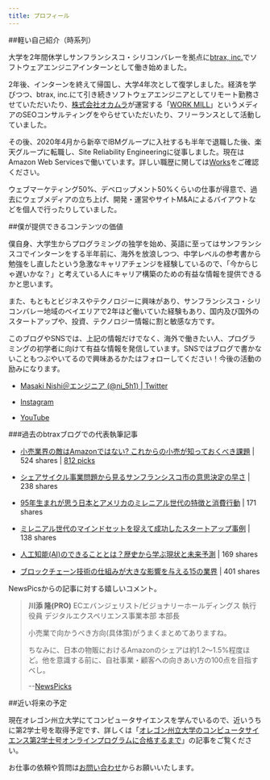 ```yaml
---
title: プロフィール
---
```


##軽い自己紹介（時系列）

大学を2年間休学しサンフランシスコ・シリコンバレーを拠点に[btrax, inc.](https://btrax.com/jp/)でソフトウェアエンジニアインターンとして働き始めました。

2年後、インターンを終えて帰国し、大学4年次として復学しました。経済を学びつつ、btrax, inc.にて引き続きソフトウェアエンジニアとしてリモート勤務させていただいたり、[株式会社オカムラ](https://www.okamura.co.jp/)が運営する「[WORK MILL](https://workmill.jp/)」というメディアのSEOコンサルティングをやらせていただいたり、フリーランスとして活動していました。

その後、2020年4月から新卒でIBMグループに入社するも半年で退職した後、楽天グループに転職し、Site Reliability Engineeringに従事しました。現在はAmazon Web Servicesで働いています。詳しい職歴に関しては[Works](/work/)をご確認ください。

ウェブマーケティング50%、デベロップメント50%くらいの仕事が得意で、過去にウェブメディアの立ち上げ、開発・運営やサイトM&Aによるバイアウトなどを個人で行ったりしていました。

##僕が提供できるコンテンツの価値

僕自身、大学生からプログラミングの独学を始め、英語に至ってはサンフランシスコでインターンをする半年前に、海外を放浪しつつ、中学レベルの参考書から勉強をし直したという急激なキャリアチェンジを経験しているので、「今からじゃ遅いかな？」と考えている人にキャリア構築のための有益な情報を提供できるかと思います。

また、もともとビジネスやテクノロジーに興味があり、サンフランシスコ・シリコンバレー地域のベイエリアで2年ほど働いていた経験もあり、国内及び国外のスタートアップや、投資、テクノロジー情報に割と敏感な方です。

このブログやSNSでは、上記の情報だけでなく、海外で働きたい人、プログラミングの初学者に向けて有益な情報を発信しています。SNSではブログで書かないこともつぶやいてるので興味あるかたはフォローしてください！今後の活動の励みになります。

<div class="box">

* [Masaki Nishi＠エンジニア (@ni_5h1) | Twitter](https://twitter.com/ni_5h1/)

* [Instagram](https://www.instagram.com/ni_5h1/)

* [YouTube](https://www.youtube.com/@ni_5h1)

</div>

###過去のbtraxブログでの代表執筆記事

<div class="box">

* [小売業界の敵はAmazonではない? これからの小売が知っておくべき課題](http://blog.btrax.com/jp/2018/06/01/retail-store-startup/) | 524 shares | [812 picks](https://newspicks.com/news/3072396)

* [シェアサイクル事業問題から見るサンフランシスコ市の意思決定の早さ](http://blog.btrax.com/jp/2018/05/09/bikeshare-in-sanfrancisco/) | 238 shares

* [95年生まれが思う日本とアメリカのミレニアル世代の特徴と消費行動](http://blog.btrax.com/jp/2017/10/16/millennials-characteristics/) | 171 shares

* [ミレニアル世代のマインドセットを捉えて成功したスタートアップ事例](http://blog.btrax.com/jp/2018/06/28/millennials-mindset-startup/) | 138 shares

* [人工知能(AI)のできることとは？歴史から学ぶ現状と未来予測](http://blog.btrax.com/jp/2017/08/29/ai-history/) | 169 shares

* [ブロックチェーン技術の仕組みが大きな影響を与える15の業界](http://blog.btrax.com/jp/2017/09/15/affected-by-blockchain/) | 401 shares

</div>

NewsPicsからの記事に対する嬉しいコメント。

> **川添 隆(PRO)**
> ECエバンジェリスト/ビジョナリーホールディングス 執行役員 デジタルエクスペリエンス事業本部 本部長
>
> 小売業で向かうべき方向(具体策)がうまくまとめてありますね。
>
> ちなみに、日本の物販におけるAmazonのシェアは約1.2〜1.5%程度ほど。他を意識する前に、自社事業・顧客への向きあい方の100点を目指すべし。
>
> --[NewsPicks](https://newspicks.com/news/3072396)


##近い将来の予定

現在オレゴン州立大学にてコンピュータサイエンスを学んでいるので、近いうちに第2学士号を取得予定です、詳しくは「[オレゴン州立大学のコンピュータサイエンス第2学士号オンラインプログラムに合格するまで](https://masakinishi.com/blog/got-accepted-into-osu-cs-post-bacc-online-program/)」の記事をご覧ください。

お仕事の依頼や質問は[お問い合わせ](/contact/)からお願いいたします。
